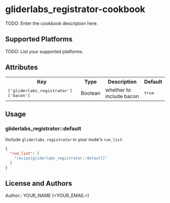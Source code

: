 # gliderlabs_registrator-cookbook

TODO: Enter the cookbook description here.

## Supported Platforms

TODO: List your supported platforms.

## Attributes

<table>
  <tr>
    <th>Key</th>
    <th>Type</th>
    <th>Description</th>
    <th>Default</th>
  </tr>
  <tr>
    <td><tt>['gliderlabs_registrator']['bacon']</tt></td>
    <td>Boolean</td>
    <td>whether to include bacon</td>
    <td><tt>true</tt></td>
  </tr>
</table>

## Usage

### gliderlabs_registrator::default

Include `gliderlabs_registrator` in your node's `run_list`:

```json
{
  "run_list": [
    "recipe[gliderlabs_registrator::default]"
  ]
}
```

## License and Authors

Author:: YOUR_NAME (<YOUR_EMAIL>)
